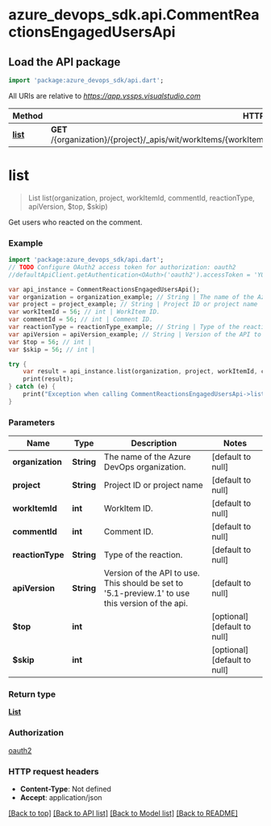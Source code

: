 # azure_devops_sdk.api.CommentReactionsEngagedUsersApi

## Load the API package
```dart
import 'package:azure_devops_sdk/api.dart';
```

All URIs are relative to *https://app.vssps.visualstudio.com*

Method | HTTP request | Description
------------- | ------------- | -------------
[**list**](CommentReactionsEngagedUsersApi.md#list) | **GET** /{organization}/{project}/_apis/wit/workItems/{workItemId}/comments/{commentId}/reactions/{reactionType}/users | 


# **list**
> List<IdentityRef> list(organization, project, workItemId, commentId, reactionType, apiVersion, $top, $skip)



Get users who reacted on the comment.

### Example 
```dart
import 'package:azure_devops_sdk/api.dart';
// TODO Configure OAuth2 access token for authorization: oauth2
//defaultApiClient.getAuthentication<OAuth>('oauth2').accessToken = 'YOUR_ACCESS_TOKEN';

var api_instance = CommentReactionsEngagedUsersApi();
var organization = organization_example; // String | The name of the Azure DevOps organization.
var project = project_example; // String | Project ID or project name
var workItemId = 56; // int | WorkItem ID.
var commentId = 56; // int | Comment ID.
var reactionType = reactionType_example; // String | Type of the reaction.
var apiVersion = apiVersion_example; // String | Version of the API to use.  This should be set to '5.1-preview.1' to use this version of the api.
var $top = 56; // int | 
var $skip = 56; // int | 

try { 
    var result = api_instance.list(organization, project, workItemId, commentId, reactionType, apiVersion, $top, $skip);
    print(result);
} catch (e) {
    print("Exception when calling CommentReactionsEngagedUsersApi->list: $e\n");
}
```

### Parameters

Name | Type | Description  | Notes
------------- | ------------- | ------------- | -------------
 **organization** | **String**| The name of the Azure DevOps organization. | [default to null]
 **project** | **String**| Project ID or project name | [default to null]
 **workItemId** | **int**| WorkItem ID. | [default to null]
 **commentId** | **int**| Comment ID. | [default to null]
 **reactionType** | **String**| Type of the reaction. | [default to null]
 **apiVersion** | **String**| Version of the API to use.  This should be set to &#39;5.1-preview.1&#39; to use this version of the api. | [default to null]
 **$top** | **int**|  | [optional] [default to null]
 **$skip** | **int**|  | [optional] [default to null]

### Return type

[**List<IdentityRef>**](IdentityRef.md)

### Authorization

[oauth2](../README.md#oauth2)

### HTTP request headers

 - **Content-Type**: Not defined
 - **Accept**: application/json

[[Back to top]](#) [[Back to API list]](../README.md#documentation-for-api-endpoints) [[Back to Model list]](../README.md#documentation-for-models) [[Back to README]](../README.md)

